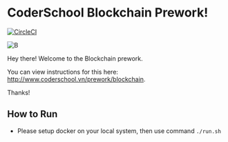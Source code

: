 # CoderSchool Blockchain Prework!

[![CircleCI](https://circleci.com/gh/enixdark/blockchain_prework.svg?style=svg)](https://circleci.com/gh/enixdark/blockchain_prework)

![B](http://www.coderschool.vn/assets/courses/banner-square-blockchain-41db44e92f0c89b8b53cb0b5b7dc076bba22f1937db4fc73abe6482b1146ac67.png)

Hey there! Welcome to the Blockchain prework.

You can view instructions for this here: http://www.coderschool.vn/prework/blockchain.

Thanks!

## How to Run

- Please setup docker on your local system, then use command `./run.sh`